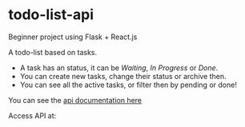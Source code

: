 # todo-list-api
Beginner project using Flask + React.js

A todo-list based on tasks.

*  A task has an status, it can be *Waiting*, *In Progress* or *Done*.
*  You can create new tasks, change their status or archive then.
*  You can see all the active tasks, or filter then by pending or done!

You can see the [api documentation here](api-doc.md)

Access API at:

